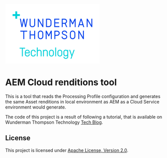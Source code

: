 ![WTT logo](docs/wtt-logo.png)

# AEM Cloud renditions tool

This is a tool that reads the Processing Profile configuration and generates the same Asset renditions in local environment as AEM as a Cloud Service environment would generate.

The code of this project is a result of following a tutorial, that is available on Wunderman Thompson Technology [Tech Blog](https://wttech.blog/blog/2020/handling-aem-as-a-cloud-service-renditions-in-local-development/).


## License

This project is licensed under [Apache License, Version 2.0](https://www.apache.org/licenses/LICENSE-2.0.txt).
